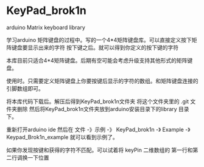# KeyPad_brok1n
arduino Matrix keyboard library

学习arduino 矩阵键盘的过程中。写的一个4*4矩阵键盘库。可以直接定义按下矩阵键盘要显示出来的字符 按下键之后。就可以得到你定义的按下键的字符

本库目前只适合4*4矩阵键盘。后期有空可能会考虑升级支持其他形式的矩阵键盘。

使用时。只需要定义矩阵键盘上你要按键后显示的字符的数组。和矩阵键盘连接的引脚数组即可。

将本库代码下载后。解压后得到KeyPad_brok1n文件夹 将这个文件夹里的 .git 文件夹删除
然后将KeyPad_brok1n文件夹放到arduino安装目录下的library 目录下。

重新打开arduino ide  然后在  文件 -》示例 -》 KeyPad_brok1n -》 Example -》Keypad_Brok1n_example  就可以看到示例了。


如果你发现按键和获得的字符不匹配。可以试着将 keyPin 二维数组的 第一行和第二行调换一下位置






